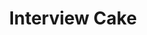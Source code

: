 ---
facebook: https://facebook.com/interviewcake
logohandle: interviewcake
sort: interviewcake
title: Interview Cake
twitter: https://x.com/interviewcake
website: https://www.interviewcake.com/
---